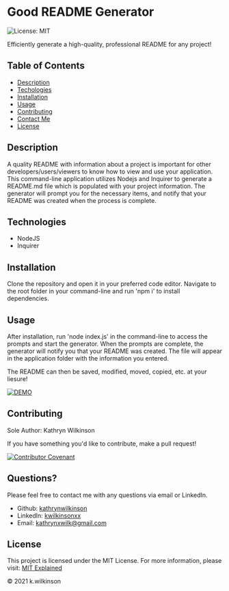 
# Good README Generator

![License: MIT](https://img.shields.io/badge/License-MIT-success.svg)

Efficiently generate a high-quality, professional README for any project!

## Table of Contents

- [Description](#description)
- [Techologies](#technologies)
- [Installation](#installation)
- [Usage](#usage)
- [Contributing](#contributing)
- [Contact Me](#questions)
- [License](#license)

## Description

A quality README with information about a project is important for other developers/users/viewers to know how to view and use your application.
This command-line application utilizes Nodejs and Inquirer to generate a README.md file which is populated with your project information.
The generator will prompt you for the necessary items, and notify that your README was created when the process is complete.

## Technologies

- NodeJS
- Inquirer

## Installation

Clone the repository and open it in your preferred code editor.
Navigate to the root folder in your command-line and run 'npm i' to install dependencies.

## Usage

After installation, run 'node index.js' in the command-line to access the prompts and start the generator.
When the prompts are complete, the generator will notify you that your README was created.
The file will appear in the application folder with the information you entered.

The README can then be saved, modified, moved, copied, etc. at your liesure!

[![DEMO](http://img.youtube.com/vi/xI5c1kq03ck/0.jpg)](http://www.youtube.com/watch?v=xI5c1kq03ck "")

## Contributing

Sole Author: Kathryn Wilkinson

If you have something you'd like to contribute, make a pull request!

[![Contributor Covenant](https://img.shields.io/badge/Contributor%20Covenant-2.0-4baaaa.svg)](code_of_conduct.md)

## Questions?

Please feel free to contact me with any questions via email or LinkedIn.

- Github: [kathrynwilkinson](https://github.com/NAHco-code)
- LinkedIn: [kwilkinsonxx](https://www.linkedin.com/in/kwilkinsonxx/)
- Email: [kathrynxwilk@gmail.com](kathrynxwilk@gmail.com)

## License

This project is licensed under the MIT License.
For more information, please visit: [MIT Explained](https://choosealicense.com/licenses/mit/)

&copy; 2021 k.wilkinson
